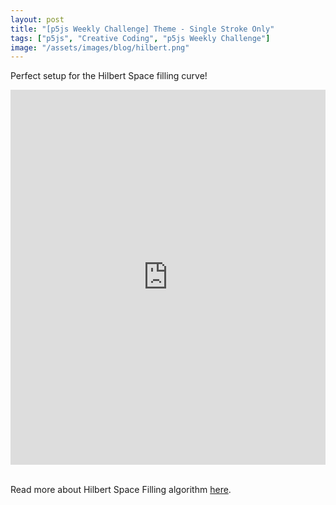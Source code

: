 ```yaml
---
layout: post
title: "[p5js Weekly Challenge] Theme - Single Stroke Only"
tags: ["p5js", "Creative Coding", "p5js Weekly Challenge"]
image: "/assets/images/blog/hilbert.png"
---
```

Perfect setup for the Hilbert Space filling curve!
<!--more-->

<div class="glitch-embed-wrap" style="height: 600px; width: 100%;">
  <iframe
    src="https://glitch.com/embed/#!/embed/quark-lyrical-thistle?path=sketch.js&previewSize=100"
    title="quark-lyrical-thistle on Glitch"
    allow="geolocation; microphone; camera; midi; encrypted-media; xr-spatial-tracking; fullscreen"
    allowFullScreen
    style="height: 100%; width: 100%; border: 0;">
  </iframe>
</div>

<br>

Read more about Hilbert Space Filling algorithm [here](http://www.bic.mni.mcgill.ca/~mallar/CS-644B/hilbert.html).